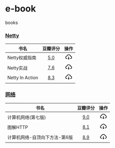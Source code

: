# e-book

books

### [Netty](netty)

| 书名              |                       豆瓣评分                       |                             操作                             |
|-----------------|:------------------------------------------------:|:----------------------------------------------------------:|
| Netty权威指南       | [5.0](https://book.douban.com/subject/25897245/) |    [![](./.asserts/download.png)](netty/Netty权威指南.pdf)     |
| Netty实战         | [7.6](https://book.douban.com/subject/27038538/) |     [![](./.asserts/download.png)](netty/Netty实战.pdf)      |
| Netty In Action | [8.3](https://book.douban.com/subject/24700704/) | [![](./.asserts/download.png)](netty/NettyInAction第五版.pdf) |

### [网络](网络)

| 书名               |                       豆瓣评分                       |                           操作                            |
|------------------|:------------------------------------------------:|:-------------------------------------------------------:|
| 计算机网络(第七版)       | [9.0](https://book.douban.com/subject/26960678/) |    [![](./.asserts/download.png)](网络/计算机网络(第七版).pdf)    |
| 图解HTTP           | [8.1](https://book.douban.com/subject/25863515/) |    [![](./.asserts/download.png)](网络/图解HTTP%20.pdf)     |
| 计算机网络-自顶向下方法-第6版 | [8.9](https://book.douban.com/subject/26176870/) | [![](./.asserts/download.png)](网络/计算机网络-自顶向下方法-第6版.pdf) |
